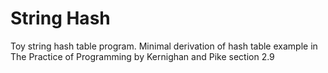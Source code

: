 # String Hash

Toy string hash table program. Minimal derivation of hash table example in The Practice of Programming by Kernighan and Pike section 2.9
